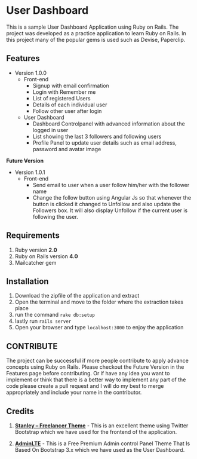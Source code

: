 # User Dashboard

This is a sample User Dashboard Application using Ruby on Rails. The project was developed as a practice application to learn Ruby on Rails. In this project many of the popular gems is used such as Devise, Paperclip.



## Features

* Version 1.0.0
	* Front-end
		* Signup with email confirmation
		* Login with Remember me
		* List of registered Users
		* Details of each individual user
		* Follow other user after login
	* User Dashboard
		* Dashboard Controlpanel with advanced information about the logged in user
		* List showing the last 3 followers and following users
		* Profile Panel to update user details such as email address, password and avatar image

**Future Version**

* Version 1.0.1
	* Front-end
		* Send email to user when a user follow him/her with the follower name
		* Change the follow button using Angular Js so that whenever the button is clicked it changed to Unfollow and also update the Followers box. It will also display Unfollow if the current user is following the user.

## Requirements

1. Ruby version **2.0**
2. Ruby on Rails version **4.0**
3. Mailcatcher gem

## Installation

1. Download the zipfile of the application and extract
2. Open the terminal and move to the folder where the extraction takes place
3. run the command `rake db:setup`
4. lastly run `rails server`
5. Open your browser and type `localhost:3000` to enjoy the application

## CONTRIBUTE

The project can be successful if more people contribute to apply advance concepts using Ruby on Rails. Please checkout the Future Version in the Features page before contributing. Or if have any idea you want to implement or think that there is a better way to implement any part of the code please create a pull request and I will do my best to merge appropriately and include your name in the contributor.

## Credits

1. [**Stanley – Freelancer Theme**](http://www.blacktie.co/2014/01/stanley-freelancer-theme/) - This is an excellent theme using Twitter Bootstrap which we have used for the frontend of the application. 

2. [**AdminLTE**](https://github.com/almasaeed2010/AdminLTE) - This is a Free Premium Admin control Panel Theme That Is Based On Bootstrap 3.x which we have used as the User Dashboard. 
